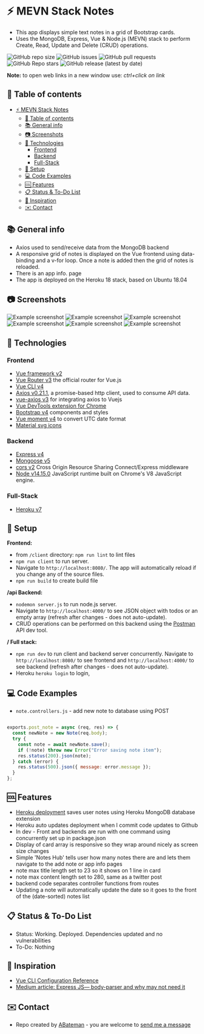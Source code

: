 # :zap: MEVN Stack Notes

* This app displays simple text notes in a grid of Bootstrap cards.
* Uses the MongoDB, Express, Vue & Node.js (MEVN) stack to perform Create, Read, Update and Delete (CRUD) operations.

![GitHub repo size](https://img.shields.io/github/repo-size/AndrewJBateman/mevn-stack-notes?style=for-the-badge)
![GitHub issues](https://img.shields.io/github/issues/AndrewJBateman/mevn-stack-notes?style=for-the-badge)
![GitHub pull requests](https://img.shields.io/github/issues-pr/AndrewJBateman/mevn-stack-notes?style=for-the-badge)
![GitHub Repo stars](https://img.shields.io/github/stars/AndrewJBateman/mevn-stack-notes?style=for-the-badge)
![GitHub release (latest by date)](https://img.shields.io/github/v/release/AndrewJBateman/mevn-stack-notes?style=for-the-badge)

**Note:** to open web links in a new window use: _ctrl+click on link_

## :page_facing_up: Table of contents

* [:zap: MEVN Stack Notes](#zap-mevn-stack-notes)
  * [:page_facing_up: Table of contents](#page_facing_up-table-of-contents)
  * [:books: General info](#books-general-info)
  * [:camera: Screenshots](#camera-screenshots)
  * [:signal_strength: Technologies](#signal_strength-technologies)
    * [Frontend](#frontend)
    * [Backend](#backend)
    * [Full-Stack](#full-stack)
  * [:floppy_disk: Setup](#floppy_disk-setup)
  * [:computer: Code Examples](#computer-code-examples)
  * [:cool: Features](#cool-features)
  * [:clipboard: Status & To-Do List](#clipboard-status--to-do-list)
  * [:clap: Inspiration](#clap-inspiration)
  * [:envelope: Contact](#envelope-contact)

## :books: General info

* Axios used to send/receive data from the MongoDB backend
* A responsive grid of notes is displayed on the Vue frontend using data-binding and a v-for loop. Once a note is added then the grid of notes is reloaded.
* There is an app info. page
* The app is deployed on the Heroku 18 stack, based on Ubuntu 18.04

## :camera: Screenshots

![Example screenshot](./img/notes.png)
![Example screenshot](./img/create.png)
![Example screenshot](./img/edit.png)
![Example screenshot](./img/mongodb.png)
![Example screenshot](./img/backend.png)
![Example screenshot](./img/info.png)

## :signal_strength: Technologies

### Frontend

* [Vue framework v2](https://vuejs.org/)
* [Vue Router v3](https://router.vuejs.org/) the official router for Vue.js
* [Vue CLI v4](https://cli.vuejs.org/)
* [Axios v0.21.1](https://github.com/axios/axios), a promise-based http client, used to consume API data.
* [vue-axios v3](https://www.npmjs.com/package/vue-axios) for integrating axios to Vuejs
* [Vue DevTools extension for Chrome](https://chrome.google.com/webstore/detail/vuejs-devtools/nhdogjmejiglipccpnnnanhbledajbpd)
* [Bootstrap v4](https://getbootstrap.com/) components and styles
* [Vue moment v4](https://github.com/brockpetrie/vue-moment#readme) to convert UTC date format
* [Material svg icons](https://material.io/resources/icons/?search=cale&icon=event_note&style=baseline)

### Backend

* [Express v4](https://expressjs.com/)
* [Mongoose v5](https://mongoosejs.com/)
* [cors v2](https://www.npmjs.com/package/cors) Cross Origin Resource Sharing Connect/Express middleware
* [Node v14.15.0](https://nodejs.org/en/) JavaScript runtime built on Chrome's V8 JavaScript engine.

### Full-Stack

* [Heroku v7](https://www.heroku.com)

## :floppy_disk: Setup

**Frontend:**

* from `/client` directory: `npm run lint` to lint files
* `npm run client` to run server.
* Navigate to `http://localhost:8080/`. The app will automatically reload if you change any of the source files.
* `npm run build` to create build file

**/api Backend:**

* `nodemon server.js` to run node.js server.
* Navigate to `http://localhost:4000/` to see JSON object with todos or an empty array (refresh after changes - does not auto-update).
* CRUD operations can be performed on this backend using the [Postman](https://www.postman.com/) API dev tool.

**/ Full stack:**

* `npm run dev` to run client and backend server concurrently. Navigate to `http://localhost:8080/` to see frontend and `http://localhost:4000/` to see backend (refresh after changes - does not auto-update).
* Heroku `heroku login` to login,

## :computer: Code Examples

* `note.controllers.js` - add new note to database using POST

```javascript

exports.post_note = async (req, res) => {
  const newNote = new Note(req.body);
  try {
    const note = await newNote.save();
    if (!note) throw new Error("Error saving note item");
    res.status(200).json(note);
  } catch (error) {
    res.status(500).json({ message: error.message });
  }
};
```

## :cool: Features

* [Heroku deployment](https://mevn-stack-notes.herokuapp.com/) saves user notes using Heroku MongoDB database extension
* Heroku auto updates deployment when I commit code updates to Github
* In dev - Front and backends are run with one command using concurrently set up in package.json
* Display of card array is responsive so they wrap around nicely as screen size changes
* Simple 'Notes Hub' tells user how many notes there are and lets them navigate to the add note or app info pages
* note max title length set to 23 so it shows on 1 line in card
* note max content length set to 280, same as a twitter post
* backend code separates controller functions from routes
* Updating a note will automatically update the date so it goes to the front of the (date-sorted) notes list

## :clipboard: Status & To-Do List

* Status: Working. Deployed. Dependencies updated and no vulnerabilities
* To-Do: Nothing

## :clap: Inspiration

* [Vue CLI Configuration Reference](https://cli.vuejs.org/config/#devserver-proxy)
* [Medium article: Express JS— body-parser and why may not need it](https://medium.com/@mmajdanski/express-body-parser-and-why-may-not-need-it-335803cd048c)

## :envelope: Contact

* Repo created by [ABateman](https://www.andrewbateman.org) - you are welcome to [send me a message](https://andrewbateman.org/contact)
